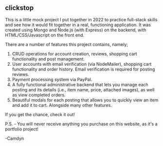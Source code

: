 ## clickstop
This is a little mock project I put together in 2022 to practice full-stack skills and see how it would fit together in a real, functioning application. It was created using Mongo and Node.js (with Express) on the backend, with HTML/CSS/Javascript on the front end.

There are a number of features this project contains, namely;
1. CRUD operations for account creation, reviews, shopping cart functionality and post management.
2. User accounts with email verification (via NodeMailer), shopping cart functionality and order history. Email verification is required for posting reviews.
3. Payment processing system via PayPal.
4. A fully functional administrative backend that lets you manage each posting and its details (i.e., item name, price, attached images), as well as view completed orders.
5. Beautiful modals for each posting that allows you to quickly view an item and add it to cart.
Alongside many other features.

If you get the chance, check it out!

P.S. - You will never receive anything you purchase on this website, as it's a portfolio project!


-Camdyn